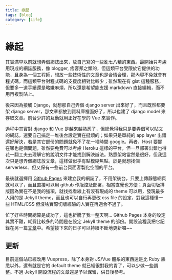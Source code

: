 ```yaml
---
title: 緣起
tags: [blog]
category: [Life]
---
```


# 緣起

其實滿早以前就想弄個網誌出來，放自己寫的一些亂七八糟的東西。最開始只考慮用現成的網誌服務，像 blogger, 痞客邦之類的，但這類平台受限於它提供的功能，且身為一個工程師，想放一些技術性的文章也是合情合理，那內容不免就會有程式碼，而這類平台對程式碼的支援度相對比較少；雖然現在有 gist 這種服務，但要多一道手續還是略嫌麻煩，所以還是希望能支援 markdown 直接編輯，而不用再複製貼上。

後來因為接觸 Django，就想那自己弄個 django server 出來好了，而且既然都要架 django server，那文章都放到資料庫裡面好了，所以也建了 django model 來存取文章。前台少許的互動就用正好在學的 Vue 來實作。

過程中其實對 django 和 Vue 是越來越熟悉了，但總覺得我只是要弄個可以貼文的網誌，還要自己搞定一堆後台設定實在挺煩的；如果只是單純的 app layer 出錯還好解決，若是其它部份的問題就免不了花一堆時間 google。再者，Host 要擺在哪也是個問題，雖然要免費可以考慮 Heroku 這樣的平台，但一旦部署出錯也得花一翻工夫去理解它的說明文件才能找到解決辦法。熟悉架站當然是很好，但我這次只是想弄個網誌放文章，這樣做似乎有點模糊焦點。於是就想找個 serverless、但又保有一些前台頁面客製化空間的平台。

最後就選擇用 [Github Pages](https://pages.github.com/) 來建立我的網誌了，不用架後台，只要上傳靜態網頁就可以了，而且直接可以用 github 作版控及部署，相當直覺也方便；頁面切版排版因為實在不是我的強項，就找找看線上有沒有現成的 theme 可以用，發現最多人用的是 Jekyll theme，而且也可以自行再更改 css file 的設定，對我這種懂一些 HTML/CSS 但沒啥實際切版經驗的人實在再適合不過了。

忙了好些時間總算是成功了，這也折騰了我一整天啊... Github Pages 本身的設定其實不難，耗費比較多的時間是在設定 Jekyll theme 的部份。開設流程我把它記錄在另一篇[文章](/2017-10-15-construct-github-pages.md)中。希望接下來的日子可以持續不斷地更新囉~~

## 更新

目前這個站已經改用 Vuepress，除了本身對 JS/Vue 體系的東西還是比 Ruby 熟悉以外，還有就是它的 default theme 就已經很對我的胃了，可以少做一些調整。不過 Jekyll 開設流程的文章還是予以保留，供日後參考。
